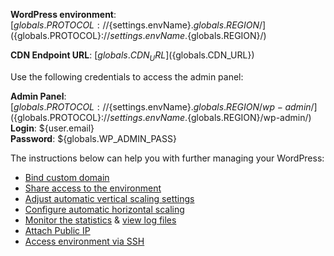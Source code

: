 **WordPress environment**: [${globals.PROTOCOL}://${settings.envName}.${globals.REGION}/](${globals.PROTOCOL}://${settings.envName}.${globals.REGION}/)   

**CDN Endpoint URL**:  [${globals.CDN_URL}](${globals.CDN_URL})   

Use the following credentials to access the admin panel:   

**Admin Panel**: [${globals.PROTOCOL}://${settings.envName}.${globals.REGION}/wp-admin/](${globals.PROTOCOL}://${settings.envName}.${globals.REGION}/wp-admin/)  
**Login**: ${user.email}  
**Password**: ${globals.WP_ADMIN_PASS}  

The instructions below can help you with further managing your WordPress:

* [Bind custom domain](https://docs.jelastic.com/custom-domain-via-cname)
* [Share access to the environment](http://docs.jelastic.com/share-environment)
* [Adjust automatic vertical scaling settings](http://docs.jelastic.com/automatic-vertical-scaling)
* [Configure automatic horizontal scaling](http://docs.jelastic.com/automatic-horizontal-scaling)
* [Monitor the statistics](http://docs.jelastic.com/view-app-statistics) & [view log files](https://docs.jelastic.com/view-log-files)
* [Attach Public IP](https://docs.jelastic.com/public-ip)
* [Access environment via SSH](https://docs.jelastic.com/ssh-access)
